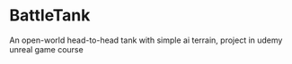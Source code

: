 # BattleTank
An open-world head-to-head tank with simple ai terrain, project in udemy unreal game course
